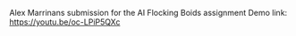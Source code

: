 Alex Marrinans submission for the AI Flocking Boids assignment
Demo link: https://youtu.be/oc-LPiP5QXc